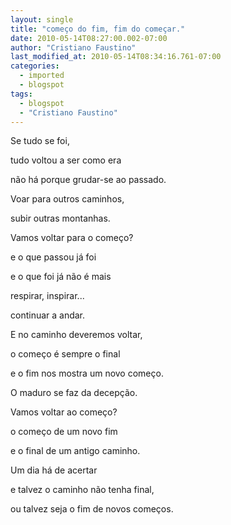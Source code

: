 ```yaml
---
layout: single
title: "começo do fim, fim do começar."
date: 2010-05-14T08:27:00.002-07:00
author: "Cristiano Faustino"
last_modified_at: 2010-05-14T08:34:16.761-07:00
categories:
  - imported
  - blogspot
tags:
  - blogspot
  - "Cristiano Faustino"
---
```


Se tudo se foi, 

tudo voltou a ser como era

não há porque grudar-se ao passado.

Voar para outros caminhos,

subir outras montanhas.

Vamos voltar para o começo?

e o que passou já foi

e o que foi já não é mais

respirar, inspirar...

continuar a andar.

E no caminho deveremos voltar,

o começo é sempre o final

e o fim nos mostra um novo começo.

O maduro se faz da decepção.

Vamos voltar ao começo?

o começo de um novo fim

e o final de um antigo caminho.

Um dia há de acertar

e talvez o caminho não tenha final,

ou talvez seja o fim de novos começos.
